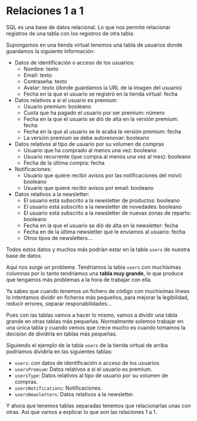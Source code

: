 # Relaciones 1 a 1

SQL es una base de datos relacional. Lo que nos permite relacionar registros de una tabla con los registros de otra tabla.

Supongamos en una tienda virtual tenemos una tabla de usuarios donde guardamos la siguiente información:

- Datos de identificación o acceso de los usuarios:
   - Nombre: texto
   - Email: texto
   - Contraseña: texto
   - Avatar: texto (donde guardamos la URL de la imagen del usuario)
   - Fecha en la que el usuario se registró en la tienda virtual: fecha
- Datos relativos a si el usuario es premium:
   - Usuario premium: booleano
   - Cuota que ha pagado el usuario por ser premium: número
   - Fecha en la que el usuario se dió de alta en la versión premium: fecha
   - Fecha en la que al usuario se le acaba la versión premium: fecha
   - La versión premium se debe autorenovar: booleano
- Datos relativos al tipo de usuario por su volumen de compras
   - Usuario que ha comprado al menos una vez: booleano
   - Usuario recurrente (que compra al menos una vez al mes): booleano
   - Fecha de la última compra: fecha
- Notificaciones:
   - Usuario que quiere recibir avisos por las notificaciones del móvil: booleano
   - Usuario que quiere recibir avisos por email: booleano
- Datos relativos a la newsletter:
   - El usuario está subscrito a la newsletter de productos: booleano
   - El usuario está subscrito a la newsletter de novedades: booleano
   - El usuario está subscrito a la newsletter de nuevas zonas de reparto: booleano
   - Fecha en la que el usuario se dió de alta en la newsletter: fecha
   - Fecha en de la última newsletter que le enviamos al usuario: fecha
   - Otros tipos de newsletters...

Todos estos datos y muchos más podrían estar en la tabla `users` de nuestra base de datos.

Aquí nos surge un problema. Tendríamos la tabla `users` con muchísimas columnas por lo tanto tendríamos una **tabla muy grande**, lo que produce que tengamos más problemas a la hora de trabajar con ella.

Ya sabes que cuando tenemos un fichero de código con muchísimas líneas lo intentamos dividir en ficheros más pequeños, para mejorar la legibilidad, reducir errores, separar responabilidades...

Pues con las tablas vamos a hacer lo mismo, vamos a dividir una tabla grande en otras tablas más pequeñas. Normalmente solemos trabajar en una única tabla y cuando vemos que crece mucho es cuando tomamos la decisión de dividirla en tablas más pequeñas.

Siguiendo el ejemplo de la tabla `users` de la tienda virtual de arriba podríamos dividirla en las siguientes tablas:

- `users`: con datos de identificación o acceso de los usuarios.
- `usersPremium`: Datos relativos a si el usuario es premium.
- `usersType`: Datos relativos al tipo de usuario por su volumen de compras.
- `usersNotifications`: Notificaciones.
- `usersNewsletters`: Datos relativos a la newsletter.

Y ahora que tenemos tablas separadas tenemos que relacionarlas unas con otras. Así que vamos a explicar lo que son las relaciones 1 a 1.

<!-- - Vídeo
  - Ahora que ya sabemos cómo hacer relaciones 1 a N vamos a explicar las relaciones 1 a 1
  - Si yo quiero guardar en la base de datos mucha información sobre un usuario lo lógico sería añadir muchos campos a la tabla
  - Por ejemplo si quiero saber si un usuario es premium, cuánto ha pagado por ser premium, desde cuándo lo es y hasta cuando lo va a ser lo que puedo hacer es añadir más campos o columnas a la tabla users.
  - Si además quiero guardar si un usuario quiere recibir nuestra newsletter, si quiere recibir info sobre nuevos productos y / o nuevas promociones, y cada cuanto tiempo quiere recibir la newsletter lo que también haré será añadir más campos a la base de datos users.
  - El problema es que cuando tenemos muchas cosas que guardar, la tabla users puede crecer hasta el infinito.
  - La solución es separar la tabla users en otras tablas.
  - Las llamo userYLoQueSea
  - Las relaciono con el userId, y así sé que el usuario X ha decicido recibir notificaciones y si es un usuario premium
  - Las ventajas de dividir una tabla grande en varias tablas pequeñas es que guardamos menos info, porque si un usuario no es premium no va a tener su correspondiente registro en la tabla premium
  - Para SQL es más fácil escribir, leer y buscar si las tablas son pequeñas a si son grandes. -->
